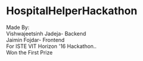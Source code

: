 # HospitalHelperHackathon
Made By:  
Vishwajeetsinh Jadeja- Backend  
Jaimin Fojdar- Frontend  
For ISTE VIT Horizon '16 Hackathon..  
Won the First Prize  
